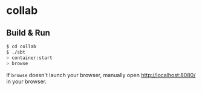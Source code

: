 # collab #

## Build & Run ##

```sh
$ cd collab
$ ./sbt
> container:start
> browse
```

If `browse` doesn't launch your browser, manually open [http://localhost:8080/](http://localhost:8080/) in your browser.
